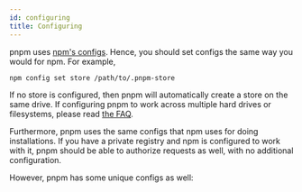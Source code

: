 ```yaml
---
id: configuring
title: Configuring
---
```


pnpm uses [npm's configs](https://docs.npmjs.com/misc/config). Hence, you should set configs the same way you would for npm. For example,

```
npm config set store /path/to/.pnpm-store
```

If no store is configured, then pnpm will automatically create a store on the same drive.
If configuring pnpm to work across multiple hard drives or filesystems, please read [the FAQ](faq.md#does-pnpm-work-across-multiple-hard-drives-or-filesystems).

Furthermore, pnpm uses the same configs that npm uses for doing installations. If you have a private registry and npm is configured
to work with it, pnpm should be able to authorize requests as well, with no additional configuration.

However, pnpm has some unique configs as well:

